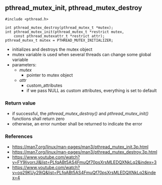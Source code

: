 ## pthread_mutex_init, pthread_mutex_destroy
    #include <pthread.h>

    int pthread_mutex_destroy(pthread_mutex_t *mutex);
    int pthread_mutex_init(pthread_mutex_t *restrict mutex,
        const pthread_mutexattr_t *restrict attr);
    pthread_mutex_t mutex = PTHREAD_MUTEX_INITIALIZER;

 - initializes and destroys the mutex object
 - mutex variable is used when several threads can change some global variable
 - parameters:
    - *mutex*
        - pointer to mutex object
    - *attr*
        - custom_attributes
        - if we pass NULL as custom attributes, everything is set to default

### Return value
 - if successful, the *pthread_mutex_destroy()* and *pthread_mutex_init()* functions shall return zero
 - otherwise, an error number shall be returned to indicate the error

### References
 - https://man7.org/linux/man-pages/man3/pthread_mutex_init.3p.html
 - https://man7.org/linux/man-pages/man3/pthread_mutex_destroy.3p.html
 - https://www.youtube.com/watch?v=FY9livorrJI&list=PLfqABt5AS4FmuQf70psXrsMLEDQXNkLq2&index=3
 - https://www.youtube.com/watch?v=oq29KUy29iQ&list=PLfqABt5AS4FmuQf70psXrsMLEDQXNkLq2&index=4